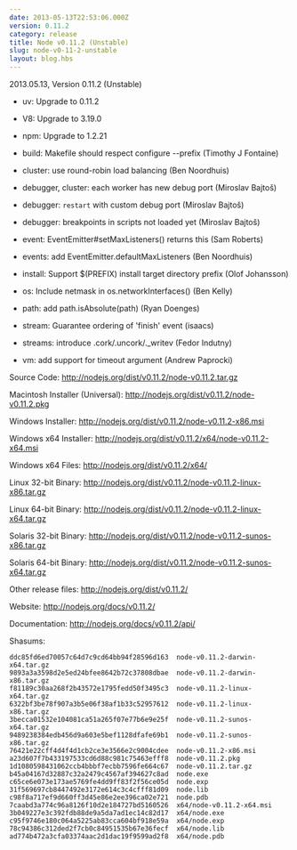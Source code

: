 ```yaml
---
date: 2013-05-13T22:53:06.000Z
version: 0.11.2
category: release
title: Node v0.11.2 (Unstable)
slug: node-v0-11-2-unstable
layout: blog.hbs
---
```


2013.05.13, Version 0.11.2 (Unstable)

* uv: Upgrade to 0.11.2

* V8: Upgrade to 3.19.0

* npm: Upgrade to 1.2.21

* build: Makefile should respect configure --prefix (Timothy J Fontaine)

* cluster: use round-robin load balancing (Ben Noordhuis)

* debugger, cluster: each worker has new debug port (Miroslav Bajtoš)

* debugger: `restart` with custom debug port (Miroslav Bajtoš)

* debugger: breakpoints in scripts not loaded yet (Miroslav Bajtoš)

* event: EventEmitter#setMaxListeners() returns this (Sam Roberts)

* events: add EventEmitter.defaultMaxListeners (Ben Noordhuis)

* install: Support $(PREFIX) install target directory prefix (Olof Johansson)

* os: Include netmask in os.networkInterfaces() (Ben Kelly)

* path: add path.isAbsolute(path) (Ryan Doenges)

* stream: Guarantee ordering of 'finish' event (isaacs)

* streams: introduce .cork/.uncork/._writev (Fedor Indutny)

* vm: add support for timeout argument (Andrew Paprocki)


Source Code: http://nodejs.org/dist/v0.11.2/node-v0.11.2.tar.gz

Macintosh Installer (Universal): http://nodejs.org/dist/v0.11.2/node-v0.11.2.pkg

Windows Installer: http://nodejs.org/dist/v0.11.2/node-v0.11.2-x86.msi

Windows x64 Installer: http://nodejs.org/dist/v0.11.2/x64/node-v0.11.2-x64.msi

Windows x64 Files: http://nodejs.org/dist/v0.11.2/x64/

Linux 32-bit Binary: http://nodejs.org/dist/v0.11.2/node-v0.11.2-linux-x86.tar.gz

Linux 64-bit Binary: http://nodejs.org/dist/v0.11.2/node-v0.11.2-linux-x64.tar.gz

Solaris 32-bit Binary: http://nodejs.org/dist/v0.11.2/node-v0.11.2-sunos-x86.tar.gz

Solaris 64-bit Binary: http://nodejs.org/dist/v0.11.2/node-v0.11.2-sunos-x64.tar.gz

Other release files: http://nodejs.org/dist/v0.11.2/

Website: http://nodejs.org/docs/v0.11.2/

Documentation: http://nodejs.org/docs/v0.11.2/api/

Shasums:

```
ddc85fd6ed70057c64d7c9cd64bb94f28596d163  node-v0.11.2-darwin-x64.tar.gz
9893a3a3598d2e5ed24bfee8642b72c37808dbae  node-v0.11.2-darwin-x86.tar.gz
f81189c30aa268f2b43572e1795fedd50f3495c3  node-v0.11.2-linux-x64.tar.gz
6322bf3be78f907a3b5e06f38af1b33c52957612  node-v0.11.2-linux-x86.tar.gz
3becca01532e104081ca51a265f07e77b6e9e25f  node-v0.11.2-sunos-x64.tar.gz
9489238384edb456d9a603e5bef1128dfafe69b1  node-v0.11.2-sunos-x86.tar.gz
76421e22cff4d4f4d1cb2ce3e3566e2c9004cdee  node-v0.11.2-x86.msi
a23d607f7b433197533cd6d88c981c75463efff8  node-v0.11.2.pkg
1d1080598431062ccb4bbbf7ecbb7596fe664c67  node-v0.11.2.tar.gz
b45a04167d32887c32a2479c4567af394627c8ad  node.exe
c65ce6e073e173ae5769fe4dd9ff83f2f56ce05d  node.exp
31f569697cb8447492e3172e614c3c4cfff81d09  node.lib
c98f8a717ef9d660ff3d45e86e2ee396ca02e721  node.pdb
7caabd3a774c96a8126f10d2e184727bd5160526  x64/node-v0.11.2-x64.msi
3b049227e3c392fdb88de9a5da7ad1ec14c82d17  x64/node.exe
c95f9746e180c064a5225ab83cca604bf918e59a  x64/node.exp
78c94386c312ded2f7cb0c84951535b67e36fecf  x64/node.lib
ad774b472a3cfa03374aac2d1dac19f9599ad2f8  x64/node.pdb
```
